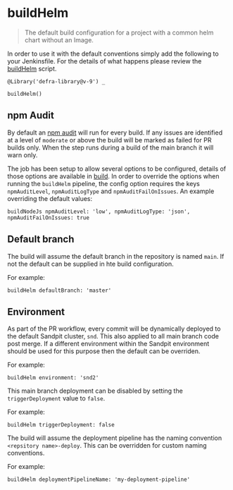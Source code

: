 # buildHelm

> The default build configuration for a project with a common helm chart without an Image.

In order to use it with the default conventions simply add the following to
your Jenkinsfile.
For the details of what happens please review the
[buildHelm](buildHelm.groovy) script.

```
@Library('defra-library@v-9') _

buildHelm()
```

## npm Audit

By default an [npm audit](https://docs.npmjs.com/cli/audit) will run for every
build. If any issues are identified at a level of `moderate` or above the build
will be marked as failed for PR builds only. When the step runs during a build
of the main branch it will warn only.

The job has been setup to allow several options to be configured, details of
those options are available in [build](build.md). In order to override the
options when running the `buildHelm` pipeline, the config option requires the
keys `npmAuditLevel`, `npmAuditLogType` and `npmAuditFailOnIssues`.
An example overriding the default values:

```
buildNodeJs npmAuditLevel: 'low', npmAuditLogType: 'json', npmAuditFailOnIssues: true
```

## Default branch
The build will assume the default branch in the repository is named `main`.  If not the default can be supplied in hte build configuration.

For example:

```
buildHelm defaultBranch: 'master'
```

## Environment

As part of the PR workflow, every commit will be dynamically deployed to the default Sandpit cluster, `snd`.  This also applied to all main branch code post merge.
If a different environment within the Sandpit environment should be used for this purpose then the default can be overriden.

For example:

```
buildHelm environment: 'snd2'
```

This main branch deployment can be disabled by setting the `triggerDeployment` value to `false`.

For example:

```
buildHelm triggerDeployment: false
```

The build will assume the deployment pipeline has the naming convention `<repsitory name>-deploy`.  This can be overridden for custom naming conventions.

For example:

```
buildHelm deploymentPipelineName: 'my-deployment-pipeline'
```
